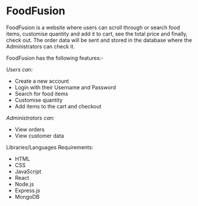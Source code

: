 # FoodFusion

FoodFusion is a website where users can scroll through or search food items, customise quantity and add it to cart, see the total price and finally, check out. The order data will be sent and stored in the database where the Administrators can check it.

FoodFusion has the following features:- 

*Users can:*
* Create a new account
* Login with their Username and Password
* Search for food items
* Customise quantity
* Add items to the cart and checkout

*Administrators can:*
* View orders
* View customer data

Libraries/Languages Requirements:

* HTML
* CSS
* JavaScript
* React
* Node.js
* Express.js
* MongoDB
